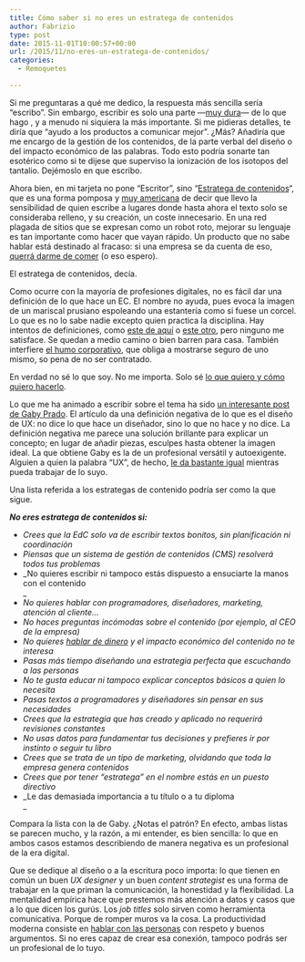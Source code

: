 ```yaml
---
title: Cómo saber si no eres un estratega de contenidos
author: Fabrizio
type: post
date: 2015-11-01T10:00:57+00:00
url: /2015/11/no-eres-un-estratega-de-contenidos/
categories:
  - Remoquetes

---
```

Si me preguntaras a qué me dedico, la respuesta más sencilla sería &#8220;escribo&#8221;. Sin embargo, escribir es solo una parte —[muy dura][1]— de lo que hago , y a menudo ni siquiera la más importante. Si me pidieras detalles, te diría que &#8220;ayudo a los productos a comunicar mejor&#8221;. ¿Más? Añadiría que me encargo de la gestión de los contenidos, de la parte verbal del diseño o del impacto económico de las palabras. Todo esto podría sonarte tan esotérico como si te dijese que superviso la ionización de los isotopos del tantalio. Dejémoslo en que escribo.

Ahora bien, en mi tarjeta no pone &#8220;Escritor&#8221;, sino &#8220;<a href="http://www.uxbooth.com/articles/complete-beginners-guide-to-content-strategy/" target="_blank">Estratega de contenidos</a>&#8220;, que es una forma pomposa y <a href="http://www.nytimes.com/2015/10/25/fashion/your-job-title-is-what.html" target="_blank">muy americana</a> de decir que llevo la sensibilidad de quien escribe a lugares donde hasta ahora el texto solo se consideraba relleno, y su creación, un coste innecesario. En una red plagada de sitios que se expresan como un robot roto, mejorar su lenguaje es tan importante como hacer que vayan rápido. Un producto que no sabe hablar está destinado al fracaso: si una empresa se da cuenta de eso, <a href="http://remoquete.com/2015/09/si-las-empresas/" target="_blank">querrá darme de comer</a> (o eso espero).

El estratega de contenidos, decía.

Como ocurre con la mayoría de profesiones digitales, no es fácil dar una definición de lo que hace un EC. El nombre no ayuda, pues evoca la imagen de un mariscal prusiano espoleando una estantería como si fuese un corcel. Lo que es no lo sabe nadie excepto quien practica la disciplina. Hay intentos de definiciones, como <a href="http://imgur.com/4n4boHC" target="_blank">este de aquí</a> o <a href="http://alistapart.com/article/thedisciplineofcontentstrategy" target="_blank">este otro</a>, pero ninguno me satisface. Se quedan a medio camino o bien barren para casa. También interfiere <a href="http://remoquete.com/2015/05/fake-it-till-you-make-it/" target="_blank">el humo corporativo</a>, que obliga a mostrarse seguro de uno mismo, so pena de no ser contratado.

En verdad no sé lo que soy. No me importa. Solo sé <a href="http://remoquete.com/wp-content/uploads/2015/11/Contenido-Eres-Tú-Fabrizio-Ferri-Benedetti.pdf" target="_blank">lo que quiero y cómo quiero hacerlo</a>.

Lo que me ha animado a escribir sobre el tema ha sido <a href="http://gabyprado.com/2015/10/como-saber-si-no-eres-disenador-de-ux/" target="_blank">un interesante post de Gaby Prado</a>. El artículo da una definición negativa de lo que es el diseño de UX: no dice lo que hace un diseñador, sino lo que no hace y no dice. La definición negativa me parece una solución brillante para explicar un concepto; en lugar de añadir piezas, esculpes hasta obtener la imagen ideal. La que obtiene Gaby es la de un profesional versátil y autoexigente. Alguien a quien la palabra &#8220;UX&#8221;, de hecho, <a href="http://gabyprado.com/2015/10/comoditizacion-ux/" target="_blank">le da bastante igual</a> mientras pueda trabajar de lo suyo.

Una lista referida a los estrategas de contenido podría ser como la que sigue.

_**No eres estratega de contenidos si:**_

  * _Crees que la EdC solo va de escribir textos bonitos, sin planificación ni coordinación_
  * _Piensas que un sistema de gestión de contenidos (CMS) resolverá todos tus problemas_
  * _No quieres escribir ni tampoco estás dispuesto a ensuciarte la manos con el contenido  
_ 
  * _No quieres hablar con programadores, diseñadores, marketing, atención al cliente&#8230;_
  * _No haces preguntas incómodas sobre el contenido (por ejemplo, al CEO de la empresa)_
  * _No quieres <a href="http://www.slideshare.net/mrsruble/content-cash-the-economics-of-content" target="_blank">hablar de dinero</a> y el impacto económico del contenido no te interesa_
  * _Pasas más tiempo diseñando una estrategia perfecta que escuchando a las personas_
  * _No te gusta educar ni tampoco explicar conceptos básicos a quien lo necesita_
  * _Pasas textos a programadores y diseñadores sin pensar en sus necesidades_
  * _Crees que la estrategia que has creado y aplicado no requerirá revisiones constantes_
  * _No usas datos para fundamentar tus decisiones y prefieres ir por instinto o seguir tu libro_
  * _Crees que se trata de un tipo de marketing, olvidando que toda la empresa genera contenidos_
  * _Crees que por tener &#8220;estratega&#8221; en el nombre estás en un puesto directivo_
  * _Le das demasiada importancia a tu título o a tu diploma  
_ 

Compara la lista con la de Gaby. ¿Notas el patrón? En efecto, ambas listas se parecen mucho, y la razón, a mi entender, es bien sencilla: lo que en ambos casos estamos describiendo de manera negativa es un profesional de la era digital.

Que se dedique al diseño o a la escritura poco importa: lo que tienen en común un buen _UX designer_ y un buen _content strategist_ es una forma de trabajar en la que priman la comunicación, la honestidad y la flexibilidad. La mentalidad empírica hace que prestemos más atención a datos y casos que a lo que dicen los gurús. Los _job titles_ solo sirven como herramienta comunicativa. Porque de romper muros va la cosa. La productividad moderna consiste en <a href="http://remoquete.com/2015/02/la-productivite-cest-lautre/" target="_blank">hablar con las personas</a> con respeto y buenos argumentos. Si no eres capaz de crear esa conexión, tampoco podrás ser un profesional de lo tuyo.

 [1]: http://remoquete.com/2015/06/sentarse-y-sangrar/